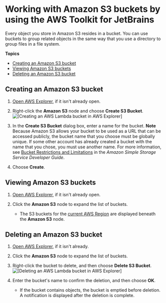 # Working with Amazon S3 buckets by using the AWS Toolkit for JetBrains<a name="work-with-S3-buckets"></a>

Every object you store in Amazon S3 resides in a bucket\. You can use buckets to group related objects in the same way that you use a directory to group files in a file system\.

**Topics**
+ [Creating an Amazon S3 bucket](#creating-s3-bucket)
+ [Viewing Amazon S3 buckets](#viewing-s3-bucket)
+ [Deleting an Amazon S3 bucket](#deleting-s3-buckets)

## Creating an Amazon S3 bucket<a name="creating-s3-bucket"></a>

1. [Open AWS Explorer](key-tasks.md#key-tasks-open-explorer), if it isn't already open\.

1. Right\-click the **Amazon S3** node and choose **Create S3 Bucket**\.  
![\[Creating an AWS Lambda bucket in AWS Explorer\]](http://docs.aws.amazon.com/toolkit-for-jetbrains/latest/userguide/)

1. In the **Create S3 Bucket** dialog box, enter a name for the bucket\.
**Note**  
Because Amazon S3 allows your bucket to be used as a URL that can be accessed publicly, the bucket name that you choose must be globally unique\. If some other account has already created a bucket with the name that you chose, you must use another name\. For more information, see [Bucket Restrictions and Limitations](https://docs.aws.amazon.com/AmazonS3/latest/dev/BucketRestrictions.html) in the *Amazon Simple Storage Service Developer Guide*\.

1. Choose **Create**\.

## Viewing Amazon S3 buckets<a name="viewing-s3-bucket"></a>

1. [Open AWS Explorer](key-tasks.md#key-tasks-open-explorer), if it isn't already open\.

1. Click the **Amazon S3** node to expand the list of buckets\.
   + The S3 buckets for the [current AWS Region](setup-region.md#setup-region-current-region) are displayed beneath the **Amazon S3** node\.

## Deleting an Amazon S3 bucket<a name="deleting-s3-buckets"></a>

1. [Open AWS Explorer](key-tasks.md#key-tasks-open-explorer), if it isn't already\.

1. Click the **Amazon S3** node to expand the list of buckets\.

1. Right\-click the bucket to delete, and then choose **Delete S3 Bucket**\.  
![\[Deleting an AWS Lambda bucket in AWS Explorer\]](http://docs.aws.amazon.com/toolkit-for-jetbrains/latest/userguide/)

1. Enter the bucket's name to confirm the deletion, and then choose **OK**\.
   + If the bucket contains objects, the bucket is emptied before deletion\. A notification is displayed after the deletion is complete\.